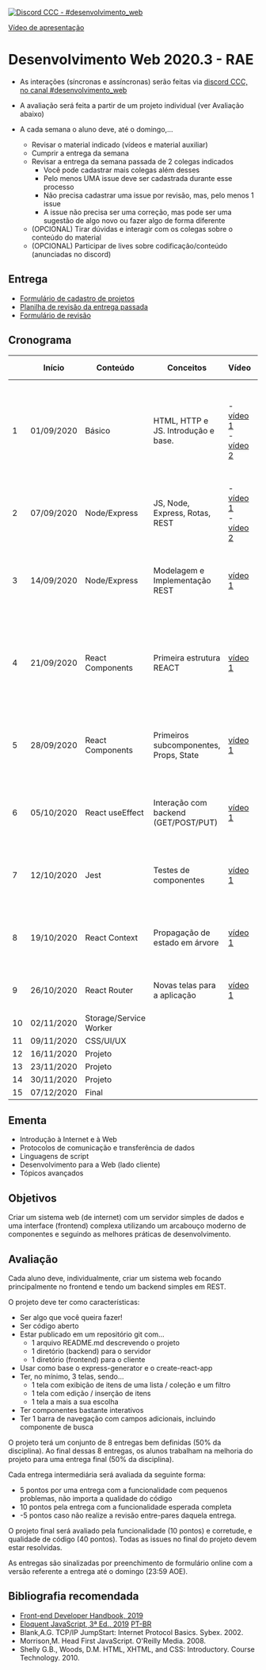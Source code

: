 [![Discord CCC - #desenvolvimento_web](https://img.shields.io/discord/698875425887092746.svg?label=&logo=discord&logoColor=ffffff&color=7389D8&labelColor=6A7EC2)](https://discord.gg/xdx3ZUf)

[Vídeo de apresentação](https://youtu.be/w7BT1iWqpJQ)

# Desenvolvimento Web 2020.3 - RAE

* As interações (síncronas e assíncronas) serão feitas via [discord CCC, no canal #desenvolvimento_web](https://discord.gg/xdx3ZUf)

* A avaliação será feita a partir de um projeto individual (ver Avaliação abaixo)

* A cada semana o aluno deve, até o domingo,...
    * Revisar o material indicado (vídeos e material auxiliar)
    * Cumprir a entrega da semana
    * Revisar a entrega da semana passada de 2 colegas indicados
        * Você pode cadastrar mais colegas além desses
        * Pelo menos UMA issue deve ser cadastrada durante esse processo
        * Não precisa cadastrar uma issue por revisão, mas, pelo menos 1 issue
        * A issue não precisa ser uma correção, mas pode ser uma sugestão de algo novo ou fazer algo de forma diferente
    * (OPCIONAL) Tirar dúvidas e interagir com os colegas sobre o conteúdo do material
    * (OPCIONAL) Participar de lives sobre codificação/conteúdo (anunciadas no discord)

## Entrega

* [Formulário de cadastro de projetos](https://forms.gle/DnYaLBaSDtubXJhL9)
* [Planilha de revisão da entrega passada](https://docs.google.com/spreadsheets/u/1/d/e/2PACX-1vS8EWXekjtPhecDYDYhljf3MKWAtq4V9QYbBgoW6ZFkMfUwt2QxvdJ_Rydz4j1DqZyr0B-AALBbbhxJ/pubhtml?gid=759893492&single=true)
* [Formulário de revisão](https://forms.gle/zoBgejb8HcWkbkej9)

## Cronograma

|    | Início     | Conteúdo               | Conceitos                              | Vídeo                                                                                    | Material Auxiliar                                                                                                                                                                 | Entrega                                                                                                                             |
| -- | ---------- | ---------------------- | -------------------------------------- | ---------------------------------------------------------------------------------------- | --------------------------------------------------------------------------------------------------------------------------------------------------------------------------------- | ----------------------------------------------------------------------------------------------------------------------------------- |
| 1  | 01/09/2020 | Básico                 | HTML, HTTP e JS. Introdução e base.    | \- [vídeo 1](https://youtu.be/l6KFeJ8EcTw)<br>\- [vídeo 2](https://youtu.be/Z0LvbynHqUs) | [Conceitos Iniciais](010_Conceitos_Iniciais.md)                                                                                                                                                                | \- Criar repositório<br>\- Definir o projeto (no README)<br>\- Criar HTML (sem JS) da funcionalidade mais importante do seu projeto |
| 2  | 07/09/2020 | Node/Express           | JS, Node, Express, Rotas, REST         | \- [vídeo 1](https://youtu.be/4M5qOL44I9w)<br>\- [vídeo 2](https://youtu.be/qHP62lWgF4g) | [NodeJS](020_NodeJS.md)                                                                                                                                                                            | Formulário de projeto                                                                                                               |
| 3  | 14/09/2020 | Node/Express           | Modelagem e Implementação REST         | [vídeo 1](https://youtu.be/QPVhwo2p4Qg)                                                  |                                                                                                                                                                                   | Node/Express com...<br>\- Uma rota POST<br>\- Uma rota GET (afetada pelo POST)                                                      |
| 4  | 21/09/2020 | React Components       | Primeira estrutura REACT               | [vídeo 1](https://youtu.be/KDk9LWSw6nk)                                                  | [slides](https://docs.google.com/presentation/d/e/2PACX-1vRaJdGkEB4t1Nhv1Epjb8QI8grjW2-gl818PDZriFSqIkl7n2UWE7ZGRLiFnXYEkbfJjxHJUtFDvV23/pub?start=false&loop=false&delayms=3000) | Um componente com...<br>\- Estado interno sendo alterado<br>\- Props que afetam o componente                                        |
| 5  | 28/09/2020 | React Components       | Primeiros subcomponentes, Props, State | [vídeo 1](https://youtu.be/WmQ0FC9JXxY)                                                  | [slides](https://docs.google.com/presentation/d/e/2PACX-1vS1zCSPyfaQgLcLoqqougGPUBWt8Hz6x4jV7YShXVk5yn5U0eVBA0BFX29DCXxM_bc4a3DQMBuJYtG4/pub?start=false&loop=false&delayms=3000) | Um subcomponente com...<br>\- Props sendo afetado pelo estado do componente pai                                                     |
| 6  | 05/10/2020 | React useEffect        | Interação com backend (GET/POST/PUT)   | [vídeo 1](https://youtu.be/pDjtfD1lUHA)                                                  |                                                                                                                                                                                   | Um componente com...<br>\- Estado sendo definido por um GET                                                                         |
| 7  | 12/10/2020 | Jest                   | Testes de componentes                  | [vídeo 1](https://youtu.be/brmUcGj6_II)                                                                                         |                                                                                                                                                                                   | Testar um componente que tenha...<br>\- Props e alteração de estado                                                                 |
| 8  | 19/10/2020 | React Context          | Propagação de estado em árvore         | [vídeo 1](https://www.youtube.com/watch?v=hLPFqZWzroM)                                                                                         |                                                                                                                                                                                   | Uso de um contexto para...<br>\- Propagação de estado para baixo e para cima                                                        |
| 9  | 26/10/2020 | React Router           | Novas telas para a aplicação           | [vídeo 1](https://www.youtube.com/watch?v=aM8UYYtp8zc)                                                                                         |                                                                                                                                                                                   | Uma nova rota com o esboço de um novo componente                                                                                    |
| 10 | 02/11/2020 | Storage/Service Worker |                                        |                                                                                          |                                                                                                                                                                                   | \-                                                                                                                                  |
| 11 | 09/11/2020 | CSS/UI/UX              |                                        |                                                                                          |                                                                                                                                                                                   | \-                                                                                                                                  |
| 12 | 16/11/2020 | Projeto                |                                        |                                                                                          |                                                                                                                                                                                   | 1ª Entrega                                                                                                                          |
| 13 | 23/11/2020 | Projeto                |                                        |                                                                                          |                                                                                                                                                                                   |                                                                                                                                     |
| 14 | 30/11/2020 | Projeto                |                                        |                                                                                          |                                                                                                                                                                                   | Entrega final                                                                                                                       |
| 15 | 07/12/2020 | Final                  |                                        |                                                                                          |                                                                                                                                                                                   |                                                                                                                                     |

## Ementa

* Introdução à Internet e à Web
* Protocolos de comunicação e transferência de dados
* Linguagens de script
* Desenvolvimento para a Web (lado cliente)
* Tópicos avançados

## Objetivos

Criar um sistema web (de internet) com um servidor simples de dados e uma interface (frontend) complexa utilizando um arcabouço moderno de componentes e seguindo as melhores práticas de desenvolvimento.

## Avaliação

Cada aluno deve, individualmente, criar um sistema web focando principalmente no frontend e tendo um backend simples em REST.

O projeto deve ter como características:

* Ser algo que você queira fazer!
* Ser código aberto
* Estar publicado em um repositório git com…
    * 1 arquivo README.md descrevendo o projeto
    * 1 diretório (backend) para o servidor
    * 1 diretório (frontend) para o cliente   
* Usar como base o express-generator e o create-react-app
* Ter, no mínimo, 3 telas, sendo…
    * 1 tela com exibição de itens de uma lista / coleção e um filtro
    * 1 tela com edição / inserção de itens
    * 1 tela a mais a sua escolha
* Ter componentes bastante interativos
* Ter 1 barra de navegação com campos adicionais, incluindo componente de busca

O projeto terá um conjunto de 8 entregas bem definidas (50% da disciplina). Ao final dessas 8 entregas, os alunos trabalham na melhoria do projeto para uma entrega final (50% da disciplina).

Cada entrega intermediária será avaliada da seguinte forma:
* 5 pontos por uma entrega com a funcionalidade com pequenos problemas, não importa a qualidade do código
* 10 pontos pela entrega com a funcionalidade esperada completa
* -5 pontos caso não realize a revisão entre-pares daquela entrega.

O projeto final será avaliado pela funcionalidade (10 pontos) e corretude, e qualidade de código (40 pontos). Todas as issues no final do projeto devem estar resolvidas.

As entregas são sinalizadas por preenchimento de formulário online com a versão referente a entrega até o domingo (23:59 AOE).

## Bibliografia recomendada

* [Front-end Developer Handbook, 2019](https://frontendmasters.com/books/front-end-handbook/2019/)
* [Eloquent JavaScript, 3ª Ed., 2019](https://eloquentjavascript.net/) [PT-BR](https://github.com/braziljs/eloquente-javascript)
* Blank,A.G. TCP/IP JumpStart: Internet Protocol Basics. Sybex. 2002.
* Morrison,M. Head First JavaScript. O'Reilly Media. 2008.
* Shelly G.B., Woods, D.M. HTML, XHTML, and CSS: Introductory. Course Technology. 2010.
